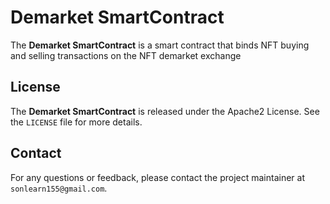 # Demarket SmartContract

The **Demarket SmartContract** is a smart contract that binds NFT buying and selling transactions on the NFT demarket exchange

## License

The **Demarket SmartContract** is released under the Apache2 License. See the `LICENSE` file for more details.

## Contact

For any questions or feedback, please contact the project maintainer at `sonlearn155@gmail.com`.
